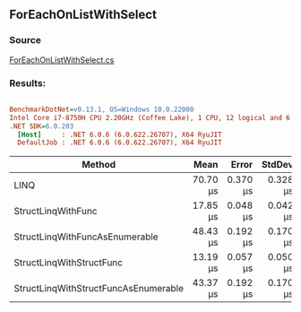 ﻿## ForEachOnListWithSelect

### Source
[ForEachOnListWithSelect.cs](../../src/StructLinq.Benchmark/ForEachOnListWithSelect.cs)

### Results:
``` ini

BenchmarkDotNet=v0.13.1, OS=Windows 10.0.22000
Intel Core i7-8750H CPU 2.20GHz (Coffee Lake), 1 CPU, 12 logical and 6 physical cores
.NET SDK=6.0.203
  [Host]     : .NET 6.0.6 (6.0.622.26707), X64 RyuJIT
  DefaultJob : .NET 6.0.6 (6.0.622.26707), X64 RyuJIT


```
|                               Method |     Mean |    Error |   StdDev | Ratio | Allocated |
|------------------------------------- |---------:|---------:|---------:|------:|----------:|
|                                 LINQ | 70.70 μs | 0.370 μs | 0.328 μs |  1.00 |      72 B |
|                   StructLinqWithFunc | 17.85 μs | 0.048 μs | 0.042 μs |  0.25 |         - |
|       StructLinqWithFuncAsEnumerable | 48.43 μs | 0.192 μs | 0.170 μs |  0.68 |      88 B |
|             StructLinqWithStructFunc | 13.19 μs | 0.057 μs | 0.050 μs |  0.19 |         - |
| StructLinqWithStructFuncAsEnumerable | 43.37 μs | 0.192 μs | 0.170 μs |  0.61 |      88 B |
